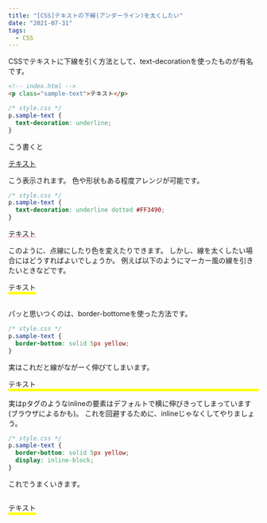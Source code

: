 ```yaml
---
title: "[CSS]テキストの下線(アンダーライン)を太くしたい"
date: "2021-07-31"
tags:
  - CSS
---
```


CSSでテキストに下線を引く方法として、text-decorationを使ったものが有名です。
```html
<!-- index.html -->
<p class="sample-text">テキスト</p>
```
```css
/* style.css */
p.sample-text {
  text-decoration: underline;
}
```
こう書くと
<p style="text-decoration:underline;">テキスト</p>
こう表示されます。
色や形状もある程度アレンジが可能です。

```css
/* style.css */
p.sample-text {
  text-decoration: underline dotted #FF3490;
}
```
<p style="text-decoration:underline dotted #FF3490;">テキスト</p>
このように、点線にしたり色を変えたりできます。
しかし、線を太くしたい場合にはどうすればよいでしょうか。
例えば以下のようにマーカー風の線を引きたいときなどです。

<br>
<p style="border-bottom:solid 5px yellow;display:inline-block;">テキスト</p>

パッと思いつくのは、border-bottomeを使った方法です。

```css
/* style.css */
p.sample-text {
  border-bottom: solid 5px yellow;
}
```
実はこれだと線がながーく伸びてしまいます。
<p style="border-bottom:solid 5px yellow;">テキスト</p>
実はpタグのようなinlineの要素はデフォルトで横に伸びきってしまっています(ブラウザによるかも)。
これを回避するために、inlineじゃなくしてやりましょう。

```css
/* style.css */
p.sample-text {
  border-bottom: solid 5px yellow;
  display: inline-block;
}
```
これでうまくいきます。
<p style="border-bottom:solid 5px yellow;display:inline-block;">テキスト</p>
